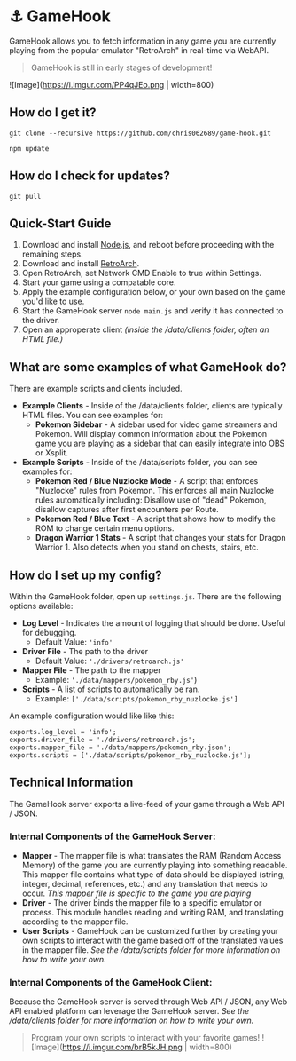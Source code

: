 # :anchor: GameHook
GameHook allows you to fetch information in any game you are currently playing from the popular emulator "RetroArch" in real-time via WebAPI.

> GameHook is still in early stages of development!

![Image](https://i.imgur.com/PP4qJEo.png | width=800)

## How do I get it?
```git clone --recursive https://github.com/chris062689/game-hook.git```

```npm update```
## How do I check for updates?
```git pull```

## Quick-Start Guide
1. Download and install [Node.js](https:https://nodejs.org/), and reboot before proceeding with the remaining steps.
2. Download and install [RetroArch](http://www.libretro.com/index.php/retroarch-2/).
3. Open RetroArch, set Network CMD Enable to true within Settings.
4. Start your game using a compatable core.
5. Apply the example configuration below, or your own based on the game you'd like to use.
6. Start the GameHook server `node main.js` and verify it has connected to the driver.
7. Open an approperate client _(inside the /data/clients folder, often an HTML file.)_

## What are some examples of what GameHook do?

There are example scripts and clients included.
- **Example Clients** - Inside of the /data/clients folder, clients are typically HTML files. You can see examples for:
    - **Pokemon Sidebar** - A sidebar used for video game streamers and Pokemon. Will display common information about the Pokemon game you are playing as a sidebar that can easily integrate into OBS or Xsplit.
- **Example Scripts** - Inside of the /data/scripts folder, you can see examples for:
    - **Pokemon Red / Blue Nuzlocke Mode** - A script that enforces "Nuzlocke" rules from Pokemon. This enforces all main Nuzlocke rules automatically including: Disallow use of "dead" Pokemon, disallow captures after first encounters per Route.
    - **Pokemon Red / Blue Text** - A script that shows how to modify the ROM to change certain menu options.
    - **Dragon Warrior 1 Stats** - A script that changes your stats for Dragon Warrior 1. Also detects when you stand on chests, stairs, etc.

## How do I set up my config?
Within the GameHook folder, open up `settings.js`.
There are the following options available:
- **Log Level** - Indicates the amount of logging that should be done. Useful for debugging.
    - Default Value: `'info'`
- **Driver File** - The path to the driver
    - Default Value: `'./drivers/retroarch.js'`
- **Mapper File** - The path to the mapper
    - Example: `'./data/mappers/pokemon_rby.js'`)
- **Scripts** - A list of scripts to automatically be ran.
    - Example: `['./data/scripts/pokemon_rby_nuzlocke.js']`

An example configuration would like like this:
```
exports.log_level = 'info';
exports.driver_file = './drivers/retroarch.js';
exports.mapper_file = './data/mappers/pokemon_rby.json';
exports.scripts = ['./data/scripts/pokemon_rby_nuzlocke.js'];
```

## Technical Information
The GameHook server exports a live-feed of your game through a Web API / JSON.

### Internal Components of the GameHook Server:
- **Mapper** - The mapper file is what translates the RAM (Random Access Memory) of the game you are currently playing into something readable. This mapper file contains what type of data should be displayed (string, integer, decimal, references, etc.) and any translation that needs to occur. _This mapper file is specific to the game you are playing_
- **Driver** - The driver binds the mapper file to a specific emulator or process. This module handles reading and writing RAM, and translating according to the mapper file.
- **User Scripts** - GameHook can be customized further by creating your own scripts to interact with the game based off of the translated values in the mapper file. _See the /data/scripts folder for more information on how to write your own._

### Internal Components of the GameHook Client:
Because the GameHook server is served through Web API / JSON, any Web API enabled platform can leverage the GameHook server.
_See the /data/clients folder for more information on how to write your own._


> Program your own scripts to interact with your favorite games!
![Image](https://i.imgur.com/brB5kJH.png | width=800)
